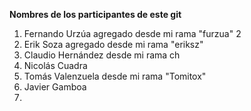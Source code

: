 **Nombres de los participantes de este git**

1. Fernando Urzúa agregado desde mi rama "furzua" 2
2. Erik Soza agregado desde mi rama "eriksz"
3. Claudio Hernández desde mi rama ch
4. Nicolás Cuadra
5. Tomás Valenzuela desde mi rama "Tomitox"
6. Javier Gamboa
7.
